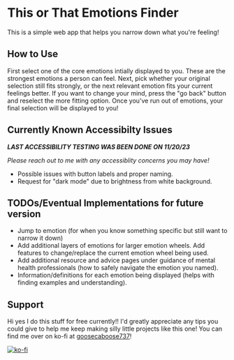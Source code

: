 # This or That Emotions Finder
 This is a simple web app that helps you narrow down what you're feeling!  

## How to Use
First select one of the core emotions intially displayed to you.  These are the strongest emotions a person can feel.  Next, pick whether your original selection still fits strongly, or the next relevant emotion fits your current feelings better. If you want to change your mind, press the "go back" button and reselect the more fitting option. Once you've run out of emotions, your final selection will be displayed to you! 

## Currently Known Accessibilty Issues
***LAST ACCESSIBILITY TESTING WAS BEEN DONE ON 11/20/23***

*Please reach out to me with any accessiblity concerns you may have!*
- Possible issues with button labels and proper naming.
- Request for "dark mode" due to brightness from white background.

## TODOs/Eventual Implementations for future version
- Jump to emotion (for when you know something specific but still want to narrow it down)
- Add additional layers of emotions for larger emotion wheels.  Add features to change/replace the current emotion wheel being used.
- Add additional resource and advice pages under guidance of mental health professionals (how to safely navigate the emotion you named).
- Information/definitions for each emotion being displayed (helps with finding examples and understanding).

## Support
Hi yes I do this stuff for free currently!!  I'd greatly appreciate any tips you could give to help me keep making silly little projects like this one!  You can find me over on ko-fi at [goosecaboose737](https://ko-fi.com/goosecaboose737)!

[![ko-fi](https://ko-fi.com/img/githubbutton_sm.svg)](https://ko-fi.com/B0B812UNM)
